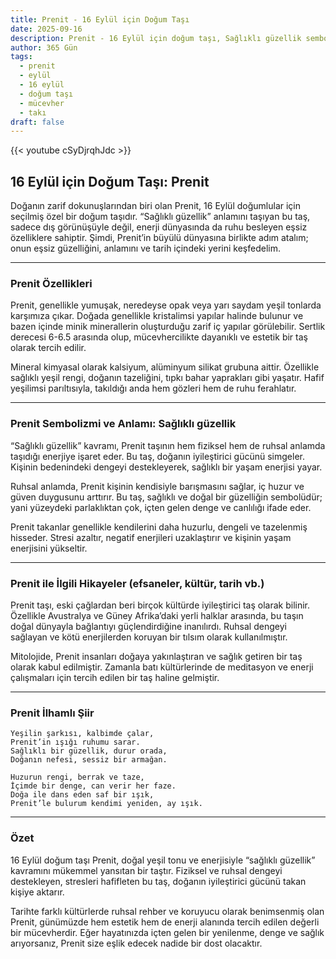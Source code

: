 ```yaml
---
title: Prenit - 16 Eylül için Doğum Taşı
date: 2025-09-16
description: Prenit - 16 Eylül için doğum taşı, Sağlıklı güzellik sembolü. Bu özel taşın derin anlamını öğrenin.
author: 365 Gün
tags:
  - prenit
  - eylül
  - 16 eylül
  - doğum taşı
  - mücevher
  - takı
draft: false
---
```


{{< youtube cSyDjrqhJdc >}}

## 16 Eylül için Doğum Taşı: Prenit

Doğanın zarif dokunuşlarından biri olan Prenit, 16 Eylül doğumlular için seçilmiş özel bir doğum taşıdır. “Sağlıklı güzellik” anlamını taşıyan bu taş, sadece dış görünüşüyle değil, enerji dünyasında da ruhu besleyen eşsiz özelliklere sahiptir. Şimdi, Prenit’in büyülü dünyasına birlikte adım atalım; onun eşsiz güzelliğini, anlamını ve tarih içindeki yerini keşfedelim.

---

### Prenit Özellikleri

Prenit, genellikle yumuşak, neredeyse opak veya yarı saydam yeşil tonlarda karşımıza çıkar. Doğada genellikle kristalimsi yapılar halinde bulunur ve bazen içinde minik minerallerin oluşturduğu zarif iç yapılar görülebilir. Sertlik derecesi 6-6.5 arasında olup, mücevhercilikte dayanıklı ve estetik bir taş olarak tercih edilir.

Mineral kimyasal olarak kalsiyum, alüminyum silikat grubuna aittir. Özellikle sağlıklı yeşil rengi, doğanın tazeliğini, tıpkı bahar yaprakları gibi yaşatır. Hafif yeşilimsi parıltısıyla, takıldığı anda hem gözleri hem de ruhu ferahlatır.

---

### Prenit Sembolizmi ve Anlamı: Sağlıklı güzellik

“Sağlıklı güzellik” kavramı, Prenit taşının hem fiziksel hem de ruhsal anlamda taşıdığı enerjiye işaret eder. Bu taş, doğanın iyileştirici gücünü simgeler. Kişinin bedenindeki dengeyi destekleyerek, sağlıklı bir yaşam enerjisi yayar.

Ruhsal anlamda, Prenit kişinin kendisiyle barışmasını sağlar, iç huzur ve güven duygusunu arttırır. Bu taş, sağlıklı ve doğal bir güzelliğin sembolüdür; yani yüzeydeki parlaklıktan çok, içten gelen denge ve canlılığı ifade eder.

Prenit takanlar genellikle kendilerini daha huzurlu, dengeli ve tazelenmiş hisseder. Stresi azaltır, negatif enerjileri uzaklaştırır ve kişinin yaşam enerjisini yükseltir.

---

### Prenit ile İlgili Hikayeler (efsaneler, kültür, tarih vb.)

Prenit taşı, eski çağlardan beri birçok kültürde iyileştirici taş olarak bilinir. Özellikle Avustralya ve Güney Afrika’daki yerli halklar arasında, bu taşın doğal dünyayla bağlantıyı güçlendirdiğine inanılırdı. Ruhsal dengeyi sağlayan ve kötü enerjilerden koruyan bir tılsım olarak kullanılmıştır.

Mitolojide, Prenit insanları doğaya yakınlaştıran ve sağlık getiren bir taş olarak kabul edilmiştir. Zamanla batı kültürlerinde de meditasyon ve enerji çalışmaları için tercih edilen bir taş haline gelmiştir.

---

### Prenit İlhamlı Şiir

```
Yeşilin şarkısı, kalbimde çalar,  
Prenit’in ışığı ruhumu sarar.  
Sağlıklı bir güzellik, durur orada,  
Doğanın nefesi, sessiz bir armağan.

Huzurun rengi, berrak ve taze,  
İçimde bir denge, can verir her faze.  
Doğa ile dans eden saf bir ışık,  
Prenit’le bulurum kendimi yeniden, ay ışık.
```

---

### Özet

16 Eylül doğum taşı Prenit, doğal yeşil tonu ve enerjisiyle “sağlıklı güzellik” kavramını mükemmel yansıtan bir taştır. Fiziksel ve ruhsal dengeyi destekleyen, stresleri hafifleten bu taş, doğanın iyileştirici gücünü takan kişiye aktarır.

Tarihte farklı kültürlerde ruhsal rehber ve koruyucu olarak benimsenmiş olan Prenit, günümüzde hem estetik hem de enerji alanında tercih edilen değerli bir mücevherdir. Eğer hayatınızda içten gelen bir yenilenme, denge ve sağlık arıyorsanız, Prenit size eşlik edecek nadide bir dost olacaktır.